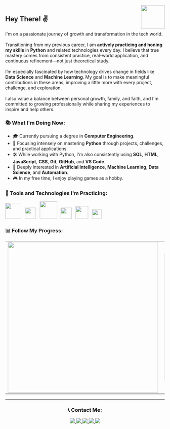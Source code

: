 <!-- PORTFOLIO BADGE -->
<a href="https://arnaldorocha.github.io/portfolio/" alt="Portfolio" target="_blank">
  <img 
    src="https://img.shields.io/badge/-Portfolio-009?style=flat-square&logo=Portfolio&logoColor=white&link" 
    width="75" 
    align="right" 
  />
</a>

<!-- INTRO -->
<h2 align="left">Hey There! ✌</h2>

<p>
  I'm on a passionate journey of growth and transformation in the tech world.
  <br><br>
  Transitioning from my previous career, I am <strong>actively practicing and honing my skills</strong> in <strong>Python</strong> and related technologies every day.
  I believe that true mastery comes from consistent practice, real-world application, and continuous refinement—not just theoretical study.
  <br><br>
  I’m especially fascinated by how technology drives change in fields like <strong>Data Science</strong> and <strong>Machine Learning</strong>.
  My goal is to make meaningful contributions in these areas, improving a little more with every project, challenge, and exploration.
  <br><br>
  I also value a balance between personal growth, family, and faith, and I'm committed to growing professionally while sharing my experiences to inspire and help others.
</p>

<h3 align="left">📚 What I'm Doing Now:</h3>
<ul>
  <li>🎓 Currently pursuing a degree in <strong>Computer Engineering</strong>.</li>
  <li>🐍 Focusing intensely on mastering <strong>Python</strong> through projects, challenges, and practical applications.</li>
  <li>🛠️ While working with Python, I'm also consistently using <strong>SQL</strong>, <strong>HTML</strong>, <strong>JavaScript</strong>, <strong>CSS</strong>, <strong>Git</strong>, <strong>GitHub</strong>, and <strong>VS Code</strong>.</li>
  <li>🤖 Deeply interested in <strong>Artificial Intelligence</strong>, <strong>Machine Learning</strong>, <strong>Data Science</strong>, and <strong>Automation</strong>.</li>
  <li>🎮 In my free time, I enjoy playing games as a hobby.</li>
</ul>

<!-- TOOLS & TECHNOLOGIES -->
<h3 align="left">🔧 Tools and Technologies I'm Practicing:</h3>
<p align="left">
  <img src="https://raw.githubusercontent.com/dhanishgajjar/vscode-icons/master/png/default_dark.png" width="50" />
  &nbsp;
  <img src="https://logodownload.org/wp-content/uploads/2016/10/html5-logo-10.png" width="35" />
  &nbsp;
  <img src="https://cdn.freebiesupply.com/logos/large/2x/css3-logo-png-transparent.png" width="55" />
  &nbsp;
  <img src="https://cdn.freelogovectors.net/wp-content/uploads/2020/11/javascript_logo-768x873.png" width="35" />
  &nbsp;
  <img src="https://brandslogos.com/wp-content/uploads/images/large/python-logo.png" width="40" />
  &nbsp;
  <img src="[https://static-00.iconduck.com/assets.00/sql-database-generic-icon-1521x2048-d0vdpxpg.png](https://encrypted-tbn0.gstatic.com/images?q=tbn:ANd9GcRwuqWn7rCVhqZ_pSlxwVUzlZtFWaOMdbm28A&s)" width="30" />
</p>

<!-- GITHUB STATS -->
<h3 align="left">📊 Follow My Progress:</h3>
<center>
  <table>
    <tr>
      <td>
        <img 
          width="475px" 
          align="left" 
          src="https://github-readme-stats.vercel.app/api?username=arnaldorocha&show_icons=true&title_color=fff&icon_color=79ff97&text_color=9f9f9f&bg_color=151515" 
        />
      </td>
      <td>
        <img 
          width="400px" 
          align="left" 
          src="https://github-readme-stats.vercel.app/api/top-langs/?username=arnaldorocha&hide=html,TSQL,CSS,SCSS&layout=compact&count_private=true&langs_count=8&show_icons=true&title_color=fff&icon_color=79ff97&text_color=9f9f9f&bg_color=151515" 
        />
      </td>        
    </tr>   
  </table>
</center>

<hr>

<!-- CONTACT -->
<h3 align="center">📞 Contact Me:</h3>
<p align="center">
  <a href="http://api.whatsapp.com/send?1=pt_BR&phone=5542988698860" target="_blank">
    <img src="https://img.shields.io/badge/-Whatsapp-4CA143?style=flat-square&logo=whatsapp&logoColor=white" />
  </a>
  <a href="mailto:arnaldorochafilho@gmail.com" target="_blank">
    <img src="https://img.shields.io/badge/-Gmail-c14438?style=flat-square&logo=Gmail&logoColor=white" />
  </a>
  <a href="https://www.linkedin.com/in/arnaldo-rocha-filho-52ba03163/" target="_blank">
    <img src="https://img.shields.io/badge/-LinkedIn-blue?style=flat-square&logo=Linkedin&logoColor=white" />
  </a>
  <a href="https://www.facebook.com/supernaldo/" target="_blank">
    <img src="https://img.shields.io/badge/-Facebook-006?style=flat-square&logo=Facebook&logoColor=white" />
  </a>
  <a href="https://www.instagram.com/arnaldorochafilho" target="_blank">
    <img src="https://img.shields.io/badge/-Instagram-993399?style=flat-square&logo=Instagram&logoColor=white" />
  </a>
</p>
